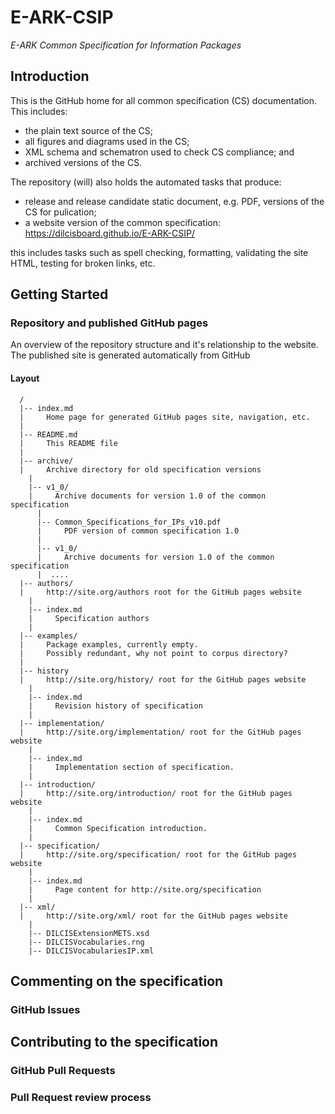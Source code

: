 E-ARK-CSIP
===================================================
*E-ARK Common Specification for Information Packages*

Introduction
------------
This is the GitHub home for all common specification (CS) documentation. This includes:
- the plain text source of the CS;
- all figures and diagrams used in the CS;
- XML schema and schematron used to check CS compliance; and
- archived versions of the CS.

The repository (will) also holds the automated tasks that produce:
- release and release candidate static document, e.g. PDF, versions of the CS for pulication;
- a website version of the common specification: https://dilcisboard.github.io/E-ARK-CSIP/

this includes tasks such as spell checking, formatting, validating the site HTML, testing for broken links, etc.

Getting Started
---------------

### Repository and published GitHub pages
An overview of the repository structure and it's relationship to the website. The published site is generated automatically from GitHub

#### Layout
```
  /
  |-- index.md
  |     Home page for generated GitHub pages site, navigation, etc.
  |
  |-- README.md
  |     This README file
  |
  |-- archive/
  |     Archive directory for old specification versions
    |
    |-- v1_0/
    |     Archive documents for version 1.0 of the common specification
      |
      |-- Common_Specifications_for_IPs_v10.pdf
      |     PDF version of common specification 1.0
      |
      |-- v1_0/
      |     Archive documents for version 1.0 of the common specification
      |  ....
  |-- authors/
  |     http://site.org/authors root for the GitHub pages website
    |
    |-- index.md
    |     Specification authors
    |
  |-- examples/
  |     Package examples, currently empty.
  |     Possibly redundant, why not point to corpus directory?
  |
  |-- history
  |     http://site.org/history/ root for the GitHub pages website
    |
    |-- index.md
    |     Revision history of specification
    |
  |-- implementation/
  |     http://site.org/implementation/ root for the GitHub pages website
    |
    |-- index.md
    |     Implementation section of specification.
    |
  |-- introduction/
  |     http://site.org/introduction/ root for the GitHub pages website
    |
    |-- index.md
    |     Common Specification introduction.
    |
  |-- specification/
  |     http://site.org/specification/ root for the GitHub pages website
    |
    |-- index.md
    |     Page content for http://site.org/specification
    |
  |-- xml/
  |     http://site.org/xml/ root for the GitHub pages website
    |
    |-- DILCISExtensionMETS.xsd
    |-- DILCISVocabularies.rng
    |-- DILCISVocabulariesIP.xml
```

## Commenting on the specification

### GitHub Issues

## Contributing to the specification

### GitHub Pull Requests

### Pull Request review process
